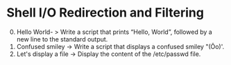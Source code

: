 # Shell I/O Redirection and Filtering
0. Hello World- > Write a script that prints “Hello, World”, followed by a new line to the standard output.
1.  Confused smiley -> Write a script that displays a confused smiley "(Ôo)'.
2. Let's display a file -> Display the content of the /etc/passwd file. 
